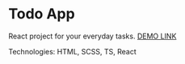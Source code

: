 # Todo App
React project for your everyday tasks. [DEMO LINK](https://denlubn.github.io/react_todo-app-with-api/)

Technologies: HTML, SCSS, TS, React
